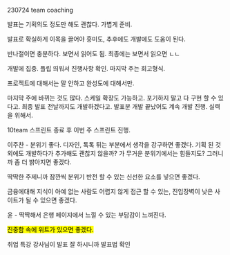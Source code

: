 230724
team coaching



발표는 기획의도 정도만 해도 괜찮다. 가볍게 준비.

발표로 확실하게 이목을 끌어야 흥미도, 추후에도 개발에도 도움이 된다.

반나절이면 충분하다. 보면서 읽어도 됨. 최종에는 보면서 읽으면 ㄴㄴ

개발에 집중. 플립 띄워서 진행사항 확인. 마지막 주는 회고형식.

프로젝트에 대해서는 말 안하고 완성도에 대해서만.

마지막 주에 바뀌는 것도 많다. 스케일 확장도 가능하고. 포기하지 말고 다 구현 할 수 있다고. 최종 발표 전날까지도 개발하겠다고. 발표분 개발 끝났어도 계속 개발 진행. 실력을 위해서. 



10team 스프린트 종료 후 이번 주 스프린트 진행.


이주찬 - 분위기 좋다. 디자인, 톡톡 튀는 부분에서 생각을 강구하면 좋겠다. 기획 된 것 외에도 개발하다가 추가해도 괜찮지 않을까? 가 무거운 분위기에서는 힘들지도? 그러니까 좀 더 밝아지면 좋겠다.

딱딱한 주제니까 잠깐씩 분위기 반전 할 수 있는 신선한 요소를 넣으면 좋겠다.

금융에대해 지식이 아예 없는 사람도 어렵지 않게 접근 할 수 있는, 진입장벽이 낮은 사이트가 될 수 있으면 좋겠다.

윤 - 딱딱해서 은행 페이지에서 느낄 수 있는 부담감이 느껴진다.

<mark>진중함 속에 위트가 있으면 좋겠다.</mark>

취업 특강 강사님이 발표 잘 하시니까 발표법 확인 


